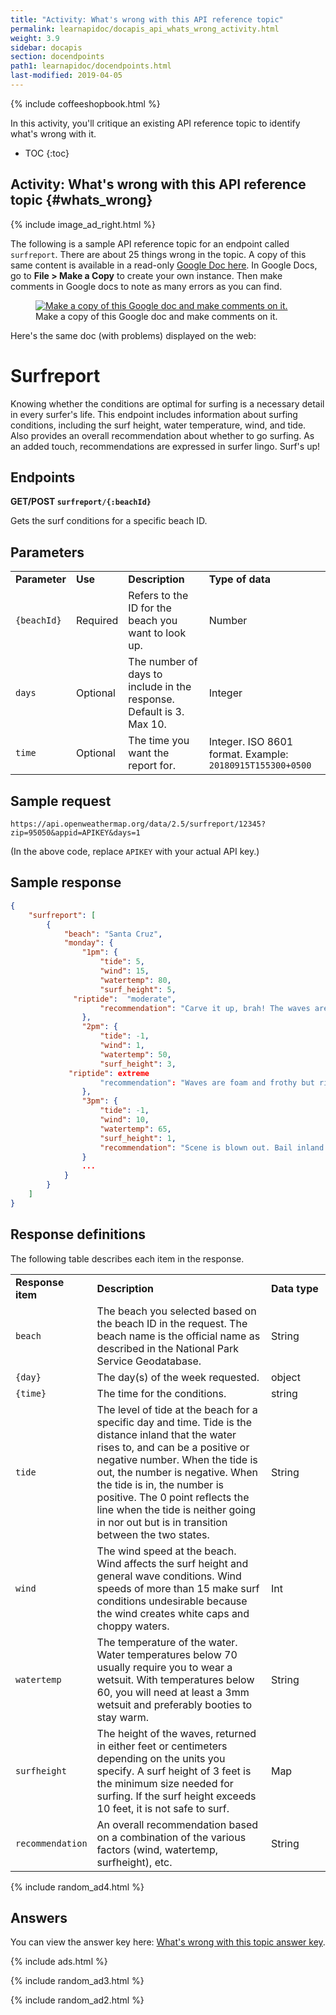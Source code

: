 ```yaml
---
title: "Activity: What's wrong with this API reference topic"
permalink: learnapidoc/docapis_api_whats_wrong_activity.html
weight: 3.9
sidebar: docapis
section: docendpoints
path1: learnapidoc/docendpoints.html
last-modified: 2019-04-05
---
```


{% include coffeeshopbook.html %}

In this activity, you'll critique an existing API reference topic to identify what's wrong with it.

* TOC
{:toc}

## <i class="fa fa-user-circle"></i> Activity: What's wrong with this API reference topic {#whats_wrong}

{% include image_ad_right.html %}

The following is a sample API reference topic for an endpoint called `surfreport`. There are about 25 things wrong in the topic. A copy of this same content is available in a read-only [Google Doc here](https://docs.google.com/document/d/1LU0QJTDHHKFu9FIC24ZrF1I5HC7mzX86fH0YZ1SUHyo/edit?usp=sharing). In Google Docs, go to **File > Make a Copy** to create your own instance. Then make comments in Google docs to note as many errors as you can find.

<figure><a target="_blank" class="noExtIcon" href="https://docs.google.com/document/d/1LU0QJTDHHKFu9FIC24ZrF1I5HC7mzX86fH0YZ1SUHyo/edit?usp=sharing"><img class="docimage small" src="{{site.api_media}}/google_doc_surf_report.png" alt="Make a copy of this Google doc and make comments on it." /></a><figcaption>Make a copy of this Google doc and make comments on it.</figcaption></figure>

Here's the same doc (with problems) displayed on the web:

<div class="docSample" markdown="block">

# Surfreport

Knowing whether the conditions are optimal for surfing is a necessary detail in every surfer's life. This endpoint includes information about surfing conditions, including the surf height, water temperature, wind, and tide. Also provides an overall recommendation about whether to go surfing. As an added touch, recommendations are expressed in surfer lingo. Surf's up!

## Endpoints

**GET/POST <code>surfreport/{:beachId}</code>**

Gets the surf conditions for a specific beach ID.

## Parameters

<table>
  <tr>
   <td><strong>Parameter</strong>
   </td>
   <td><strong>Use</strong>
   </td>
   <td><strong>Description</strong>
   </td>
   <td><strong>Type of data</strong>
   </td>
  </tr>
  <tr>
   <td><code>{beachId}</code>
   </td>
   <td>Required
   </td>
   <td>Refers to the ID for the beach you want to look up.
   </td>
   <td>Number
   </td>
  </tr>
  <tr>
   <td><code>days</code>
   </td>
   <td>Optional
   </td>
   <td>The number of days to include in the response. Default is 3. Max 10.
   </td>
   <td>Integer
   </td>
  </tr>
  <tr>
   <td><code>time</code>
   </td>
   <td>Optional
   </td>
   <td>The time you want the report for.
   </td>
   <td>Integer. ISO 8601 format. Example: <code>20180915T155300+0500</code>
   </td>
  </tr>
</table>

## Sample request

```
https://api.openweathermap.org/data/2.5/surfreport/12345?zip=95050&appid=APIKEY&days=1
```
(In the above code, replace `APIKEY` with your actual API key.)

## Sample response

```json
{
    "surfreport": [
        {
            "beach": "Santa Cruz",
            "monday": {
                "1pm": {
                    "tide": 5,
                    "wind": 15,
                    "watertemp": 80,
                    "surf_height": 5,
	          "riptide":  "moderate",
                    "recommendation": "Carve it up, brah! The waves are crankin' wild out there."
                },
                "2pm": {
                    "tide": -1,
                    "wind": 1,
                    "watertemp": 50,
                    "surf_height": 3,
	         "riptide": extreme
                    "recommendation": "Waves are foam and frothy but rideable in places. Gravitate to the impact zone, due, and hang loose."
                },
                "3pm": {
                    "tide": -1,
                    "wind": 10,
                    "watertemp": 65,
                    "surf_height": 1,
                    "recommendation": "Scene is blown out. Bail inland and chill on the beach instead or you’ll the one who’ll be shredded, due."
                }
                ...
            }
        }
    ]
}
```

## Response definitions

The following table describes each item in the response.

<table>
<colgroup>
   <col width="20%" />
   <col width="60%" />
   <col width="20%" />
</colgroup>
  <tr>
   <td><strong>Response item</strong>
   </td>
   <td><strong>Description</strong>
   </td>
   <td><strong>Data type</strong>
   </td>
  </tr>
  <tr>
   <td><code>beach</code>
   </td>
   <td>The beach you selected based on the beach ID in the request. The beach name is the official name as described in the National Park Service Geodatabase.
   </td>
   <td>String
   </td>
  </tr>
  <tr>
   <td><code>{day}</code>
   </td>
   <td>The day(s) of the week requested.
   </td>
   <td>object
   </td>
  </tr>
  <tr>
   <td><code>{time}</code>
   </td>
   <td>The time for the conditions.
   </td>
   <td>string
   </td>
  </tr>
  <tr>
   <td><code>tide</code>
   </td>
   <td>The level of tide at the beach for a specific day and time. Tide is the distance inland that the water rises to, and can be a positive or negative number. When the tide is out, the number is negative. When the tide is in, the number is positive. The 0 point reflects the line when the tide is neither going in nor out but is in transition between the two states.
   </td>
   <td>String
   </td>
  </tr>
  <tr>
   <td><code>wind</code>
   </td>
   <td>The wind speed at the beach. Wind affects the surf height and general wave conditions. Wind speeds of more than 15 make surf conditions undesirable because the wind creates white caps and choppy waters.
   </td>
   <td>Int
   </td>
  </tr>
  <tr>
   <td><code>watertemp</code>
   </td>
   <td>The temperature of the water. Water temperatures below 70 usually require you to wear a wetsuit. With temperatures below 60, you will need at least a 3mm wetsuit and preferably booties to stay warm.
   </td>
   <td>String
   </td>
  </tr>
  <tr>
   <td><code>surfheight</code>
   </td>
   <td>The height of the waves, returned in either feet or centimeters depending on the units you specify. A surf height of 3 feet is the minimum size needed for surfing. If the surf height exceeds 10 feet, it is not safe to surf.
   </td>
   <td>Map
   </td>
  </tr>
  <tr>
   <td><code>recommendation</code>
   </td>
   <td>An overall recommendation based on a combination of the various factors (wind, watertemp, surfheight), etc.
   </td>
   <td>String
   </td>
  </tr>
</table>

</div>

{% include random_ad4.html %}

## Answers

You can view the answer key here: [What's wrong with this topic answer key](https://docs.google.com/document/d/1ogj99YHhFMkXb-HMMMko-G9Hq9Rg6cztdT06-oUZm4E/edit).

{% include ads.html %}

{% include random_ad3.html %}

{% include random_ad2.html %}
